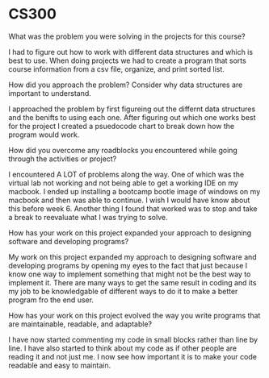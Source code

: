 # CS300
What was the problem you were solving in the projects for this course?

I had to figure out how to work with different data structures and which is best to use. When doing projects we had to create a program that sorts course information from a csv file, organize, and print sorted list. 

How did you approach the problem? Consider why data structures are important to understand.

I approached the problem by first figureing out the differnt data structures and the benifts to using each one. After figuring out which one works best for the project I created a psuedocode chart to break down how the program would work. 

How did you overcome any roadblocks you encountered while going through the activities or project?

I encountered A LOT of problems along the way. One of which was the virtual lab not working and not being able to get a working IDE on my macbook. I ended up installing a bootcamp bootle image of windows on my macbook and then was able to continue. I wish I would have know about this before week 6. Another thing I found that worked was to stop and take a break to reevaluate what I was trying to solve. 

How has your work on this project expanded your approach to designing software and developing programs?

My work on this project expanded my approach to designing software and developing programs by opening my eyes to the fact that just because I know one way to implement something that might not be the best way to implement it. There are many ways to get the same result in coding and its my job to be knowledgable of different ways to do it to make a better program fro the end user. 

How has your work on this project evolved the way you write programs that are maintainable, readable, and adaptable?

I have now started commenting my code in small blocks rather than line by line. I have also started to think about my code as if other people are reading it and not just me. I now see how important it is to make your code readable and easy to maintain. 
